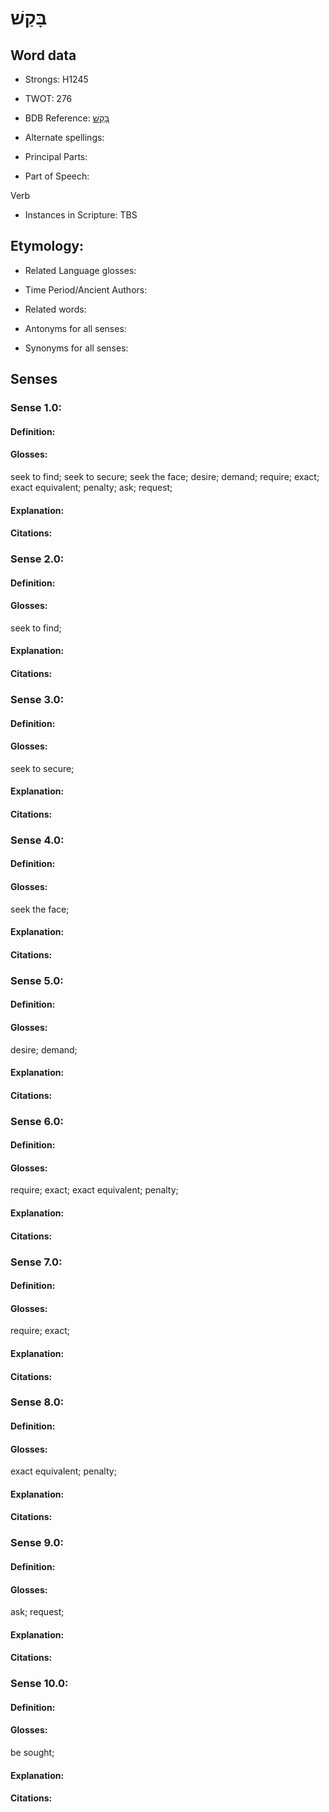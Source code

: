 # בָּקַשׁ

<!-- Status: S2="NeedsEdits" -->
<!-- Lexica used for edits:   -->

## Word data

* Strongs: H1245

* TWOT: 276

* BDB Reference: [בָּקַשׁ](rc://en/bdb/dict/b.cv.aa)

* Alternate spellings:

* Principal Parts:

* Part of Speech:

Verb

* Instances in Scripture: TBS

## Etymology:

* Related Language glosses:

* Time Period/Ancient Authors:

* Related words:

* Antonyms for all senses:

* Synonyms for all senses:

## Senses

### Sense 1.0:

#### Definition:

#### Glosses:

seek to find; seek to secure; seek the face; desire; demand; require; exact; exact equivalent; penalty; ask; request; 

#### Explanation:

#### Citations:



### Sense 2.0:

#### Definition:

#### Glosses:

seek to find; 

#### Explanation:

#### Citations:



### Sense 3.0:

#### Definition:

#### Glosses:

seek to secure; 

#### Explanation:

#### Citations:



### Sense 4.0:

#### Definition:

#### Glosses:

seek the face; 

#### Explanation:

#### Citations:



### Sense 5.0:

#### Definition:

#### Glosses:

desire; demand; 

#### Explanation:

#### Citations:



### Sense 6.0:

#### Definition:

#### Glosses:

require; exact; exact equivalent; penalty; 

#### Explanation:

#### Citations:



### Sense 7.0:

#### Definition:

#### Glosses:

require; exact; 

#### Explanation:

#### Citations:



### Sense 8.0:

#### Definition:

#### Glosses:

exact equivalent; penalty; 

#### Explanation:

#### Citations:



### Sense 9.0:

#### Definition:

#### Glosses:

ask; request; 

#### Explanation:

#### Citations:



### Sense 10.0:

#### Definition:

#### Glosses:

be sought; 

#### Explanation:

#### Citations:



